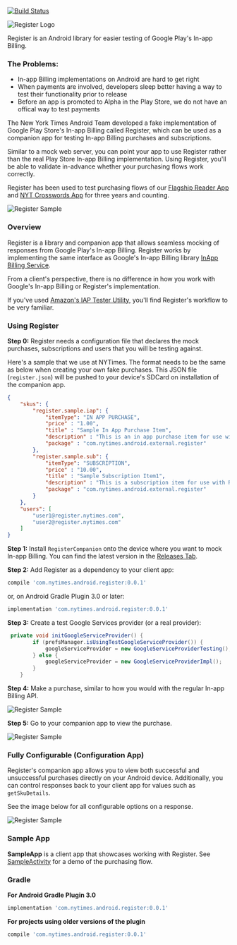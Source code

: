 [![Build Status](https://travis-ci.org/NYTimes/Register.svg?branch=master)](https://travis-ci.org/NYTimes/Register)

![Register Logo](https://github.com/nytm/register/blob/master/images/register-logo.png?raw=true)

Register is an Android library for easier testing of Google Play's In-app Billing.

### The Problems:

+ In-app Billing implementations on Android are hard to get right
+ When payments are involved, developers sleep better having a way to test their functionality prior to release
+ Before an app is promoted to Alpha in the Play Store, we do not have an offical way to test payments

The New York Times Android Team developed a fake implementation of Google Play Store's In-app Billing called Register, which can be used as a companion app for testing In-app Billing purchases and subscriptions. 

Similar to a mock web server, you can point your app to use Register rather than the real Play Store In-app Billing implementation. Using Register, you'll be able to validate in-advance whether your purchasing flows work correctly.

Register has been used to test purchasing flows of our [Flagship Reader App](https://play.google.com/store/apps/details?id=com.nytimes.android&hl=en) and [NYT Crosswords App](https://play.google.com/store/apps/details?id=com.nytimes.crossword&hl=en) for three years and counting.

![Register Sample](https://github.com/nytm/register/blob/master/images/registerCompanion.png?raw=true)

### Overview

Register is a library and companion app that allows seamless mocking of responses from Google Play's In-app Billing. 
Register works by implementing the same interface as Google's In-app Billing library [InApp Billing Service](https://github.com/googlesamples/android-play-billing/blob/master/TrivialDrive/app/src/main/aidl/com/android/vending/billing/IInAppBillingService.aidl).

From a client's perspective, there is no difference in how you work with Google's In-app Billing or Register's implementation.

If you've used [Amazon's IAP Tester Utility](https://developer.amazon.com/public/apis/earn/in-app-purchasing/docs-v2/testing-iap), 
you'll find Register's workflow to be very familiar.

### Using Register

**Step 0:** Register needs a configuration file that declares the mock purchases, subscriptions and users that you will be testing against.  

Here's a sample that we use at NYTimes. The format needs to be the same as below when creating your own fake purchases. This JSON file (`register.json`) will be pushed to your device's SDCard on installation of the companion app.
```json
{
	"skus": {
	    "register.sample.iap": {
			"itemType": "IN APP PURCHASE",
			"price" : "1.00",
			"title" : "Sample In App Purchase Item",
			"description" : "This is an in app purchase item for use with Register sample app",
			"package" : "com.nytimes.android.external.register"
	    },
		"register.sample.sub": {
			"itemType": "SUBSCRIPTION",
			"price" : "10.00",
			"title" : "Sample Subscription Item1",
			"description" : "This is a subscription item for use with Register sample app",
			"package" : "com.nytimes.android.external.register"
		}
	},
	"users": [
		"user1@register.nytimes.com",
		"user2@register.nytimes.com"
	]
}

```

**Step 1:** Install `RegisterCompanion` onto the device where you want to mock In-app Billing. You can find the latest version in the [Releases Tab](https://github.com/nytm/Register/releases).

**Step 2:** Add Register as a dependency to your client app:
```groovy 
compile 'com.nytimes.android.register:0.0.1'
```

or, on Android Gradle Plugin 3.0 or later:

```groovy 
implementation 'com.nytimes.android.register:0.0.1'
```

**Step 3:** Create a test Google Services provider (or a real provider):

```java
 private void initGoogleServiceProvider() {
        if (prefsManager.isUsingTestGoogleServiceProvider()) {
            googleServiceProvider = new GoogleServiceProviderTesting();
        } else {
            googleServiceProvider = new GoogleServiceProviderImpl();
        }
    }
```

**Step 4:** Make a purchase, similar to how you would with the regular In-app Billing API.

![Register Sample](https://github.com/nytm/register/blob/master/images/purchase.png?raw=true)

**Step 5:** Go to your companion app to view the purchase.

![Register Sample](https://github.com/nytm/register/blob/master/images/purchased.png?raw=true)


### Fully Configurable (Configuration App)

Register's companion app allows you to view both successful and unsuccessful purchases directly on your Android device. Additionally, you can control responses back to your client app for values such as `getSkuDetails`.

See the image below for all configurable options on a response.

![Register Sample](https://github.com/nytm/register/blob/master/images/registerCompanion.png?raw=true)

### Sample App

**SampleApp** is a client app that showcases working with Register. See [SampleActivity](https://github.com/nytm/Register/blob/master/sampleApp/src/main/java/com/nytimes/android/external/register/sample/SampleActivity.java) for a demo of the purchasing flow.

### Gradle

**For Android Gradle Plugin 3.0**

```groovy 
implementation 'com.nytimes.android.register:0.0.1'
```

**For projects using older versions of the plugin**

```groovy
compile 'com.nytimes.android.register:0.0.1'
```
